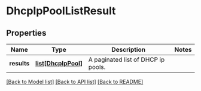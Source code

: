 # DhcpIpPoolListResult

## Properties
Name | Type | Description | Notes
------------ | ------------- | ------------- | -------------
**results** | [**list[DhcpIpPool]**](DhcpIpPool.md) | A paginated list of DHCP ip pools. | 

[[Back to Model list]](../README.md#documentation-for-models) [[Back to API list]](../README.md#documentation-for-api-endpoints) [[Back to README]](../README.md)

